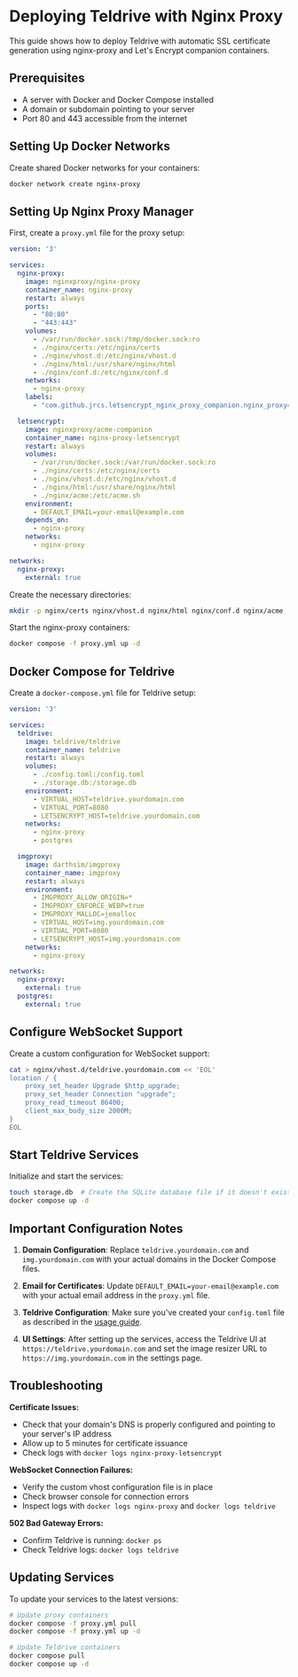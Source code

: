 # Deploying Teldrive with Nginx Proxy

This guide shows how to deploy Teldrive with automatic SSL certificate generation using nginx-proxy and Let's Encrypt companion containers.

## Prerequisites

- A server with Docker and Docker Compose installed
- A domain or subdomain pointing to your server
- Port 80 and 443 accessible from the internet

## Setting Up Docker Networks

Create shared Docker networks for your containers:

```bash
docker network create nginx-proxy
```

## Setting Up Nginx Proxy Manager

First, create a `proxy.yml` file for the proxy setup:

```yml
version: '3'

services:
  nginx-proxy:
    image: nginxproxy/nginx-proxy
    container_name: nginx-proxy
    restart: always
    ports:
      - "80:80"
      - "443:443"
    volumes:
      - /var/run/docker.sock:/tmp/docker.sock:ro
      - ./nginx/certs:/etc/nginx/certs
      - ./nginx/vhost.d:/etc/nginx/vhost.d
      - ./nginx/html:/usr/share/nginx/html
      - ./nginx/conf.d:/etc/nginx/conf.d
    networks:
      - nginx-proxy
    labels:
      - "com.github.jrcs.letsencrypt_nginx_proxy_companion.nginx_proxy=true"

  letsencrypt:
    image: nginxproxy/acme-companion
    container_name: nginx-proxy-letsencrypt
    restart: always
    volumes:
      - /var/run/docker.sock:/var/run/docker.sock:ro
      - ./nginx/certs:/etc/nginx/certs
      - ./nginx/vhost.d:/etc/nginx/vhost.d
      - ./nginx/html:/usr/share/nginx/html
      - ./nginx/acme:/etc/acme.sh
    environment:
      - DEFAULT_EMAIL=your-email@example.com
    depends_on:
      - nginx-proxy
    networks:
      - nginx-proxy

networks:
  nginx-proxy:
    external: true
```

Create the necessary directories:

```bash
mkdir -p nginx/certs nginx/vhost.d nginx/html nginx/conf.d nginx/acme
```

Start the nginx-proxy containers:

```bash
docker compose -f proxy.yml up -d
```

## Docker Compose for Teldrive

Create a `docker-compose.yml` file for Teldrive setup:

```yml
version: '3'

services:
  teldrive:
    image: teldrive/teldrive
    container_name: teldrive
    restart: always
    volumes:
      - ./config.toml:/config.toml
      - ./storage.db:/storage.db
    environment:
      - VIRTUAL_HOST=teldrive.yourdomain.com
      - VIRTUAL_PORT=8080
      - LETSENCRYPT_HOST=teldrive.yourdomain.com
    networks:
      - nginx-proxy
      - postgres

  imgproxy:
    image: darthsim/imgproxy
    container_name: imgproxy
    restart: always
    environment:
      - IMGPROXY_ALLOW_ORIGIN=*
      - IMGPROXY_ENFORCE_WEBP=true
      - IMGPROXY_MALLOC=jemalloc
      - VIRTUAL_HOST=img.yourdomain.com
      - VIRTUAL_PORT=8080
      - LETSENCRYPT_HOST=img.yourdomain.com
    networks:
      - nginx-proxy

networks:
  nginx-proxy:
    external: true
  postgres:
    external: true
```

## Configure WebSocket Support

Create a custom configuration for WebSocket support:

```bash
cat > nginx/vhost.d/teldrive.yourdomain.com << 'EOL'
location / {
    proxy_set_header Upgrade $http_upgrade;
    proxy_set_header Connection "upgrade";
    proxy_read_timeout 86400;
    client_max_body_size 2000M;
}
EOL
```

## Start Teldrive Services

Initialize and start the services:

```bash
touch storage.db  # Create the SQLite database file if it doesn't exist
docker compose up -d
```

## Important Configuration Notes

1. **Domain Configuration**: Replace `teldrive.yourdomain.com` and `img.yourdomain.com` with your actual domains in the Docker Compose files.

2. **Email for Certificates**: Update `DEFAULT_EMAIL=your-email@example.com` with your actual email address in the `proxy.yml` file.

3. **Teldrive Configuration**: Make sure you've created your `config.toml` file as described in the [usage guide](/docs/getting-started/usage.md).

4. **UI Settings**: After setting up the services, access the Teldrive UI at `https://teldrive.yourdomain.com` and set the image resizer URL to `https://img.yourdomain.com` in the settings page.

## Troubleshooting

**Certificate Issues:**
- Check that your domain's DNS is properly configured and pointing to your server's IP address
- Allow up to 5 minutes for certificate issuance
- Check logs with `docker logs nginx-proxy-letsencrypt`

**WebSocket Connection Failures:**
- Verify the custom vhost configuration file is in place
- Check browser console for connection errors
- Inspect logs with `docker logs nginx-proxy` and `docker logs teldrive`

**502 Bad Gateway Errors:**
- Confirm Teldrive is running: `docker ps`
- Check Teldrive logs: `docker logs teldrive`

## Updating Services

To update your services to the latest versions:

```bash
# Update proxy containers
docker compose -f proxy.yml pull
docker compose -f proxy.yml up -d

# Update Teldrive containers
docker compose pull
docker compose up -d
```

